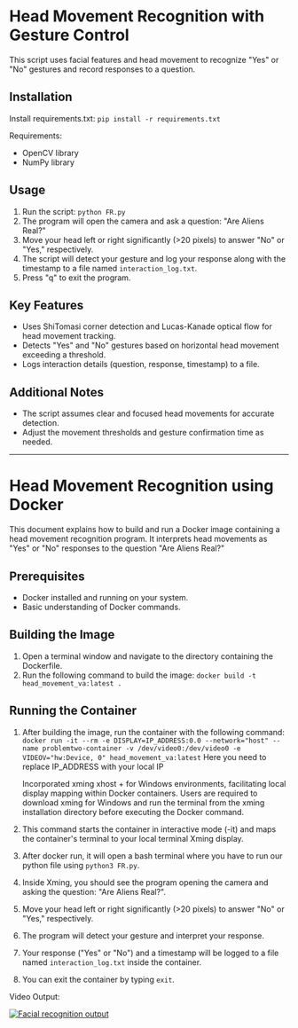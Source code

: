 # Head Movement Recognition with Gesture Control

This script uses facial features and head movement to recognize "Yes" or "No" gestures and record responses to a question.

## Installation

Install requirements.txt: `pip install -r requirements.txt`

Requirements:

- OpenCV library
- NumPy library

## Usage

1. Run the script: `python FR.py`
2. The program will open the camera and ask a question: "Are Aliens Real?"
3. Move your head left or right significantly (>20 pixels) to answer "No" or "Yes," respectively.
4. The script will detect your gesture and log your response along with the timestamp to a file named `interaction_log.txt`.
5. Press "q" to exit the program.

## Key Features

- Uses ShiTomasi corner detection and Lucas-Kanade optical flow for head movement tracking.
- Detects "Yes" and "No" gestures based on horizontal head movement exceeding a threshold.
- Logs interaction details (question, response, timestamp) to a file.

## Additional Notes

- The script assumes clear and focused head movements for accurate detection.
- Adjust the movement thresholds and gesture confirmation time as needed.

---

# Head Movement Recognition using Docker

This document explains how to build and run a Docker image containing a head movement recognition program. It interprets head movements as "Yes" or "No" responses to the question "Are Aliens Real?"

## Prerequisites

- Docker installed and running on your system.
- Basic understanding of Docker commands.

## Building the Image

1. Open a terminal window and navigate to the directory containing the Dockerfile.
2. Run the following command to build the image: `docker build -t head_movement_va:latest .`

## Running the Container

1. After building the image, run the container with the following command:
   `docker run -it --rm -e DISPLAY=IP_ADDRESS:0.0 --network="host" --name problemtwo-container -v /dev/video0:/dev/video0 -e VIDEOV="hw:Device, 0" head_movement_va:latest`
   Here you need to replace IP_ADDRESS with your local IP

   Incorporated xming xhost + for Windows environments, facilitating local display mapping within Docker containers. Users are required to download xming for Windows and run the terminal from the xming installation directory before executing the Docker command.

2. This command starts the container in interactive mode (-it) and maps the container's terminal to your local terminal Xming display.

3. After docker run, it will open a bash terminal where you have to run our python file using `python3 FR.py`.

4. Inside Xming, you should see the program opening the camera and asking the question: "Are Aliens Real?".

5. Move your head left or right significantly (>20 pixels) to answer "No" or "Yes," respectively.

6. The program will detect your gesture and interpret your response.

7. Your response ("Yes" or "No") and a timestamp will be logged to a file named `interaction_log.txt` inside the container.

8. You can exit the container by typing `exit`.



Video Output:

[![Facial recognition output](https://img.youtube.com/vi/dXo9USB3m6k)](https://www.youtube.com/watch?v=dXo9USB3m6k)



